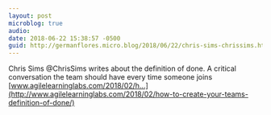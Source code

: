 ```yaml
---
layout: post
microblog: true
audio: 
date: 2018-06-22 15:38:57 -0500
guid: http://germanflores.micro.blog/2018/06/22/chris-sims-chrissims.html
---
```

Chris Sims @ChrisSims writes about the definition of done. A critical conversation the team should have every time someone joins
[www.agilelearninglabs.com/2018/02/h...](http://www.agilelearninglabs.com/2018/02/how-to-create-your-teams-definition-of-done/)
